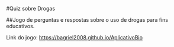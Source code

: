 #Quiz sobre Drogas

##Jogo de perguntas e respostas sobre o uso de drogas para fins educativos.

Link do jogo:
https://bagriel2008.github.io/AplicativoBio

